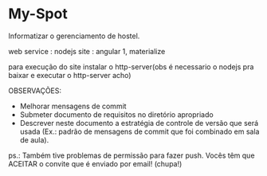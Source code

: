 # My-Spot
Informatizar o gerenciamento de hostel.

web service : nodejs
site : angular 1, materialize


para execução do site instalar o http-server(obs é necessario o nodejs pra baixar e executar o http-server acho)

OBSERVAÇÕES: 
- Melhorar mensagens de commit
- Submeter documento de requisitos no diretório apropriado
- Descrever neste documento a estratégia de controle de versão que será usada (Ex.: padrão de mensagens de commit que foi combinado em sala de aula).


ps.: Também tive problemas de permissão para fazer push. Vocês têm que ACEITAR o convite que é enviado por email! (chupa!)

